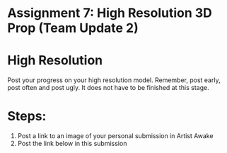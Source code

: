 # Assignment 7: High Resolution 3D Prop (Team Update 2)

<h1 id="dom-i">High Resolution</h1>
<p>Post your progress on your high resolution model. Remember, post early, post often and post ugly. It does not have to be finished at this stage.</p>
<h1 id="dom-i">Steps:</h1>
<ol>
<li>Post a link to an image of your personal submission in Artist Awake</li>
<li>Post the link below in this submission</li>
</ol>